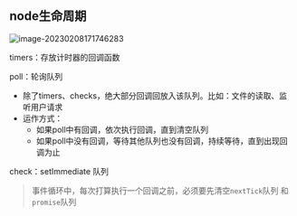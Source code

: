 ## node生命周期

![image-20230208171746283](https://p.ipic.vip/pfryok.png)

timers：存放计时器的回调函数

poll：轮询队列

- 除了timers、checks，绝大部分回调回放入该队列。比如：文件的读取、监听用户请求
- 运作方式：
  - 如果poll中有回调，依次执行回调，直到清空队列
  - 如果poll中没有回调，等待其他队列也没有回调，持续等待，直到出现回调为止

check：setImmediate 队列



> 事件循环中，每次打算执行一个回调之前，必须要先清空```nextTick```队列 和 ```promise```队列